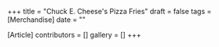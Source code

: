 +++
title = "Chuck E. Cheese's Pizza Fries"
draft = false
tags = [Merchandise]
date = ""

[Article]
contributors = []
gallery = []
+++